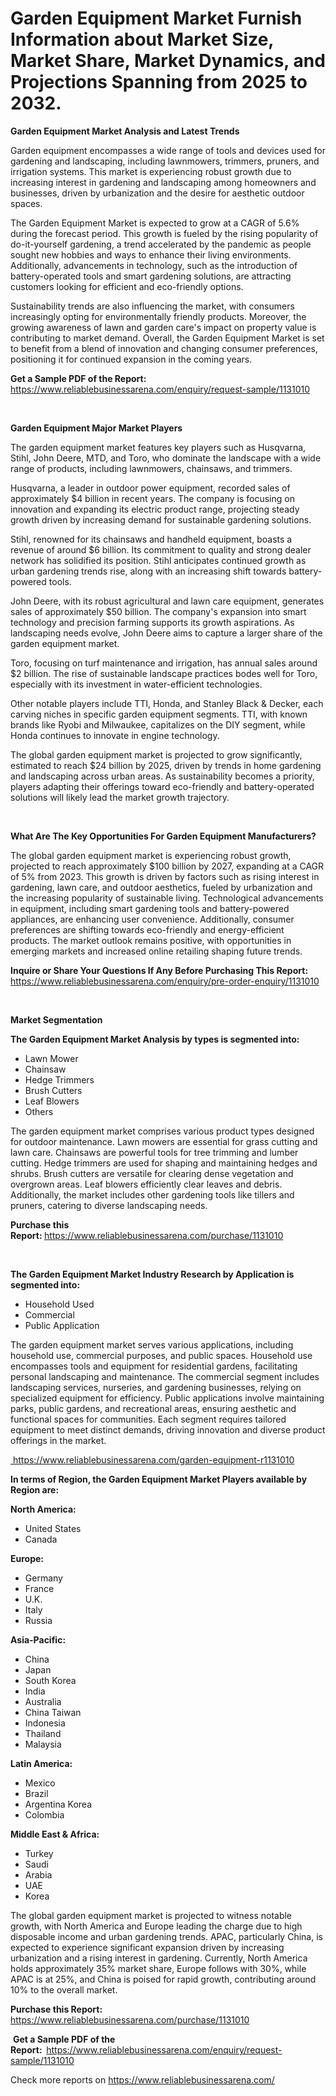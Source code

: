 <p><h1>Garden Equipment Market Furnish Information about Market Size, Market Share, Market Dynamics, and Projections Spanning from 2025 to 2032.</h1></p><p><strong>Garden Equipment Market Analysis and Latest Trends</strong></p>
<p><p>Garden equipment encompasses a wide range of tools and devices used for gardening and landscaping, including lawnmowers, trimmers, pruners, and irrigation systems. This market is experiencing robust growth due to increasing interest in gardening and landscaping among homeowners and businesses, driven by urbanization and the desire for aesthetic outdoor spaces.</p><p>The Garden Equipment Market is expected to grow at a CAGR of 5.6% during the forecast period. This growth is fueled by the rising popularity of do-it-yourself gardening, a trend accelerated by the pandemic as people sought new hobbies and ways to enhance their living environments. Additionally, advancements in technology, such as the introduction of battery-operated tools and smart gardening solutions, are attracting customers looking for efficient and eco-friendly options.</p><p>Sustainability trends are also influencing the market, with consumers increasingly opting for environmentally friendly products. Moreover, the growing awareness of lawn and garden care's impact on property value is contributing to market demand. Overall, the Garden Equipment Market is set to benefit from a blend of innovation and changing consumer preferences, positioning it for continued expansion in the coming years.</p></p>
<p><strong>Get a Sample PDF of the Report:&nbsp;</strong> <a href="https://www.reliablebusinessarena.com/enquiry/request-sample/1131010?utm_campaign=2146&utm_medium=2&utm_source=Github&utm_content=ia&utm_term=30032025&utm_id=garden-equipment">https://www.reliablebusinessarena.com/enquiry/request-sample/1131010</a></p>
<p>&nbsp;</p>
<p><strong>Garden Equipment Major Market Players</strong></p>
<p><p>The garden equipment market features key players such as Husqvarna, Stihl, John Deere, MTD, and Toro, who dominate the landscape with a wide range of products, including lawnmowers, chainsaws, and trimmers. </p><p>Husqvarna, a leader in outdoor power equipment, recorded sales of approximately $4 billion in recent years. The company is focusing on innovation and expanding its electric product range, projecting steady growth driven by increasing demand for sustainable gardening solutions.</p><p>Stihl, renowned for its chainsaws and handheld equipment, boasts a revenue of around $6 billion. Its commitment to quality and strong dealer network has solidified its position. Stihl anticipates continued growth as urban gardening trends rise, along with an increasing shift towards battery-powered tools.</p><p>John Deere, with its robust agricultural and lawn care equipment, generates sales of approximately $50 billion. The company's expansion into smart technology and precision farming supports its growth aspirations. As landscaping needs evolve, John Deere aims to capture a larger share of the garden equipment market.</p><p>Toro, focusing on turf maintenance and irrigation, has annual sales around $2 billion. The rise of sustainable landscape practices bodes well for Toro, especially with its investment in water-efficient technologies.</p><p>Other notable players include TTI, Honda, and Stanley Black & Decker, each carving niches in specific garden equipment segments. TTI, with known brands like Ryobi and Milwaukee, capitalizes on the DIY segment, while Honda continues to innovate in engine technology. </p><p>The global garden equipment market is projected to grow significantly, estimated to reach $24 billion by 2025, driven by trends in home gardening and landscaping across urban areas. As sustainability becomes a priority, players adapting their offerings toward eco-friendly and battery-operated solutions will likely lead the market growth trajectory.</p></p>
<p>&nbsp;</p>
<p><strong>What Are The Key Opportunities For Garden Equipment Manufacturers?</strong></p>
<p><p>The global garden equipment market is experiencing robust growth, projected to reach approximately $100 billion by 2027, expanding at a CAGR of 5% from 2023. This growth is driven by factors such as rising interest in gardening, lawn care, and outdoor aesthetics, fueled by urbanization and the increasing popularity of sustainable living. Technological advancements in equipment, including smart gardening tools and battery-powered appliances, are enhancing user convenience. Additionally, consumer preferences are shifting towards eco-friendly and energy-efficient products. The market outlook remains positive, with opportunities in emerging markets and increased online retailing shaping future trends.</p></p>
<p><strong>Inquire or Share Your Questions If Any Before Purchasing This Report:</strong> <a href="https://www.reliablebusinessarena.com/enquiry/pre-order-enquiry/1131010?utm_campaign=2146&utm_medium=2&utm_source=Github&utm_content=ia&utm_term=30032025&utm_id=garden-equipment">https://www.reliablebusinessarena.com/enquiry/pre-order-enquiry/1131010</a></p>
<p>&nbsp;</p>
<p><strong>Market Segmentation</strong></p>
<p><strong>The Garden Equipment Market Analysis by types is segmented into:</strong></p>
<p><ul><li>Lawn Mower</li><li>Chainsaw</li><li>Hedge Trimmers</li><li>Brush Cutters</li><li>Leaf Blowers</li><li>Others</li></ul></p>
<p><p>The garden equipment market comprises various product types designed for outdoor maintenance. Lawn mowers are essential for grass cutting and lawn care. Chainsaws are powerful tools for tree trimming and lumber cutting. Hedge trimmers are used for shaping and maintaining hedges and shrubs. Brush cutters are versatile for clearing dense vegetation and overgrown areas. Leaf blowers efficiently clear leaves and debris. Additionally, the market includes other gardening tools like tillers and pruners, catering to diverse landscaping needs.</p></p>
<p><strong>Purchase this Report:&nbsp;</strong><a href="https://www.reliablebusinessarena.com/purchase/1131010?utm_campaign=2146&utm_medium=2&utm_source=Github&utm_content=ia&utm_term=30032025&utm_id=garden-equipment">https://www.reliablebusinessarena.com/purchase/1131010</a></p>
<p>&nbsp;</p>
<p><strong>The Garden Equipment Market Industry Research by Application is segmented into:</strong></p>
<p><ul><li>Household Used</li><li>Commercial</li><li>Public Application</li></ul></p>
<p><p>The garden equipment market serves various applications, including household use, commercial purposes, and public spaces. Household use encompasses tools and equipment for residential gardens, facilitating personal landscaping and maintenance. The commercial segment includes landscaping services, nurseries, and gardening businesses, relying on specialized equipment for efficiency. Public applications involve maintaining parks, public gardens, and recreational areas, ensuring aesthetic and functional spaces for communities. Each segment requires tailored equipment to meet distinct demands, driving innovation and diverse product offerings in the market.</p></p>
<p><a href="https://www.reliablebusinessarena.com/garden-equipment-r1131010?utm_campaign=2146&utm_medium=2&utm_source=Github&utm_content=ia&utm_term=30032025&utm_id=garden-equipment">&nbsp;https://www.reliablebusinessarena.com/garden-equipment-r1131010</a></p>
<p><strong>In terms of Region, the Garden Equipment Market Players available by Region are:</strong></p>
<p>
    <p> <strong> North America: </strong>
        <ul>
            <li>United States</li>
            <li>Canada</li>
        </ul>
        </p> 
    <p> <strong> Europe: </strong>
        <ul>
            <li>Germany</li>
            <li>France</li>
            <li>U.K.</li>
            <li>Italy</li>
            <li>Russia</li>
        </ul>
        </p> 
    <p> <strong> Asia-Pacific: </strong>
        <ul>
            <li>China</li>
            <li>Japan</li>
            <li>South Korea</li>
            <li>India</li>
            <li>Australia</li>
            <li>China Taiwan</li>
            <li>Indonesia</li>
            <li>Thailand</li>
            <li>Malaysia</li>
        </ul>
        </p> 
    <p> <strong> Latin America: </strong>
        <ul>
            <li>Mexico</li>
            <li>Brazil</li>
            <li>Argentina Korea</li>
            <li>Colombia</li>
        </ul>
        </p> 
    <p> <strong> Middle East & Africa: </strong>
        <ul>
            <li>Turkey</li>
            <li>Saudi</li>
            <li>Arabia</li>
            <li>UAE</li>
            <li>Korea</li>
        </ul>
    </p>
    </p>
<p><p>The global garden equipment market is projected to witness notable growth, with North America and Europe leading the charge due to high disposable income and urban gardening trends. APAC, particularly China, is expected to experience significant expansion driven by increasing urbanization and a rising interest in gardening. Currently, North America holds approximately 35% market share, Europe follows with 30%, while APAC is at 25%, and China is poised for rapid growth, contributing around 10% to the overall market.</p></p>
<p><strong>Purchase this Report: </strong><a href="https://www.reliablebusinessarena.com/purchase/1131010?utm_campaign=2146&utm_medium=2&utm_source=Github&utm_content=ia&utm_term=30032025&utm_id=garden-equipment">https://www.reliablebusinessarena.com/purchase/1131010</a></p>
<p>&nbsp;<strong>Get a Sample PDF of the Report:&nbsp;&nbsp;</strong><a href="https://www.reliablebusinessarena.com/enquiry/request-sample/1131010?utm_campaign=2146&utm_medium=2&utm_source=Github&utm_content=ia&utm_term=30032025&utm_id=garden-equipment">https://www.reliablebusinessarena.com/enquiry/request-sample/1131010</a></p>
<p><strong></strong></p>
<p>Check more reports on <a href="https://www.reliablebusinessarena.com/?utm_campaign=2146&utm_medium=2&utm_source=Github&utm_content=ia&utm_term=30032025&utm_id=garden-equipment">https://www.reliablebusinessarena.com/</a></p>